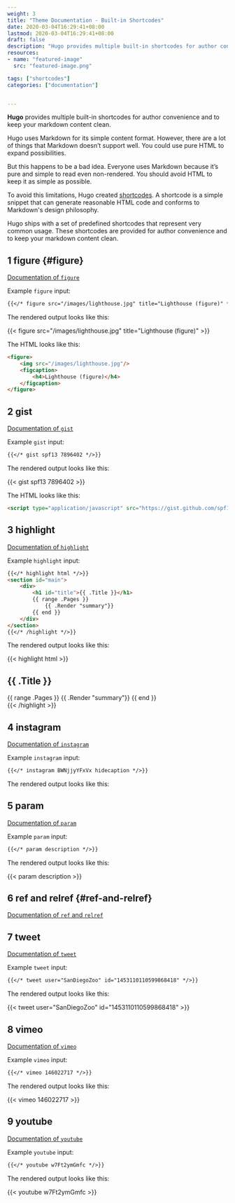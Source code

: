 ```yaml
---
weight: 3
title: "Theme Documentation - Built-in Shortcodes"
date: 2020-03-04T16:29:41+08:00
lastmod: 2020-03-04T16:29:41+08:00
draft: false
description: "Hugo provides multiple built-in shortcodes for author convenience and to keep your markdown content clean."
resources:
- name: "featured-image"
  src: "featured-image.png"

tags: ["shortcodes"]
categories: ["documentation"]


---
```


**Hugo** provides multiple built-in shortcodes for author convenience and to keep your markdown content clean.

<!--more-->

Hugo uses Markdown for its simple content format. However, there are a lot of things that Markdown doesn’t support well. You could use pure HTML to expand possibilities.

But this happens to be a bad idea. Everyone uses Markdown because it’s pure and simple to read even non-rendered. You should avoid HTML to keep it as simple as possible.

To avoid this limitations, Hugo created [shortcodes](https://gohugo.io/extras/shortcodes/).
A shortcode is a simple snippet that can generate reasonable HTML code and conforms to Markdown's design philosophy.

Hugo ships with a set of predefined shortcodes that represent very common usage. These shortcodes are provided for author convenience and to keep your markdown content clean.

## 1 figure {#figure}

[Documentation of `figure`](https://gohugo.io/content-management/shortcodes#figure)

Example `figure` input:

```markdown
{{</* figure src="/images/lighthouse.jpg" title="Lighthouse (figure)" */>}}
```

The rendered output looks like this:

{{< figure src="/images/lighthouse.jpg" title="Lighthouse (figure)" >}}

The HTML looks like this:

```html
<figure>
    <img src="/images/lighthouse.jpg"/>
    <figcaption>
        <h4>Lighthouse (figure)</h4>
    </figcaption>
</figure>
```

## 2 gist

[Documentation of `gist`](https://gohugo.io/content-management/shortcodes#gist)

Example `gist` input:

```markdown
{{</* gist spf13 7896402 */>}}
```

The rendered output looks like this:

{{< gist spf13 7896402 >}}

The HTML looks like this:

```html
<script type="application/javascript" src="https://gist.github.com/spf13/7896402.js"></script>
```

## 3 highlight

[Documentation of `highlight`](https://gohugo.io/content-management/shortcodes#instagram)

Example `highlight` input:

```markdown
{{</* highlight html */>}}
<section id="main">
    <div>
        <h1 id="title">{{ .Title }}</h1>
        {{ range .Pages }}
            {{ .Render "summary"}}
        {{ end }}
    </div>
</section>
{{</* /highlight */>}}
```

The rendered output looks like this:

{{< highlight html >}}
<section id="main">
    <div>
        <h1 id="title">{{ .Title }}</h1>
        {{ range .Pages }}
            {{ .Render "summary"}}
        {{ end }}
    </div>
</section>
{{< /highlight >}}

## 4 instagram

[Documentation of `instagram`](https://gohugo.io/content-management/shortcodes#instagram)

Example `instagram` input:

```markdown
{{</* instagram BWNjjyYFxVx hidecaption */>}}
```

The rendered output looks like this:


## 5 param

[Documentation of `param`](https://gohugo.io/content-management/shortcodes#param)

Example `param` input:

```markdown
{{</* param description */>}}
```

The rendered output looks like this:

{{< param description >}}

## 6 ref and relref {#ref-and-relref}

[Documentation of `ref` and `relref`](https://gohugo.io/content-management/shortcodes#ref-and-relref)

## 7 tweet

[Documentation of `tweet`](https://gohugo.io/content-management/shortcodes#tweet)

Example `tweet` input:

```markdown
{{</* tweet user="SanDiegoZoo" id="1453110110599868418" */>}}
```

The rendered output looks like this:

{{< tweet user="SanDiegoZoo" id="1453110110599868418" >}}

## 8 vimeo

[Documentation of `vimeo`](https://gohugo.io/content-management/shortcodes#vimeo)

Example `vimeo` input:

```markdown
{{</* vimeo 146022717 */>}}
```

The rendered output looks like this:

{{< vimeo 146022717 >}}

## 9 youtube

[Documentation of `youtube`](https://gohugo.io/content-management/shortcodes#youtube)

Example `youtube` input:

```markdown
{{</* youtube w7Ft2ymGmfc */>}}
```

The rendered output looks like this:

{{< youtube w7Ft2ymGmfc >}}
